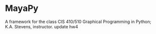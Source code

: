MayaPy
======

A framework for the class CIS 410/510 Graphical Programming in Python; K.A. Stevens, instructor.
update  hw4
